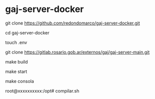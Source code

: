 # gaj-server-docker


git clone https://github.com/redondomarco/gaj-server-docker.git

cd gaj-server-docker

touch .env

git clone https://gitlab.rosario.gob.ar/externos/gaj/gaj-server-main.git

make build

make start

make consola

root@xxxxxxxxxx:/opt# compilar.sh